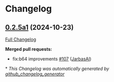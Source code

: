 # Changelog

## [0.2.5a1](https://github.com/OpenVoiceOS/ovos-audio/tree/0.2.5a1) (2024-10-23)

[Full Changelog](https://github.com/OpenVoiceOS/ovos-audio/compare/0.2.4...0.2.5a1)

**Merged pull requests:**

- fix:b64 improvements [\#107](https://github.com/OpenVoiceOS/ovos-audio/pull/107) ([JarbasAl](https://github.com/JarbasAl))



\* *This Changelog was automatically generated by [github_changelog_generator](https://github.com/github-changelog-generator/github-changelog-generator)*
